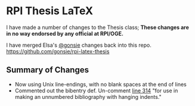 RPI Thesis LaTeX
================

I have made a number of changes to the Thesis class;
**These changes are in no way endorsed by any official at RPI/OGE.**

I have merged Elsa's [@gonsie](https://github.com/gonsie/) changes back into this repo. https://github.com/gonsie/rpi-latex-thesis

## Summary of Changes

- Now using Unix line-endings, with no blank spaces at the end of lines
- Commented out the bibentry def.
  Un-comment [line 314](https://github.com/gonsie/rpi-latex-thesis/blob/master/thesis.cls#L314) "for use in making an unnumbered bibliography with hanging indents."
